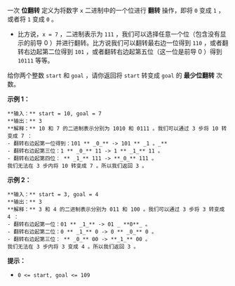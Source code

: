 一次 **位翻转**  定义为将数字 `x` 二进制中的一个位进行 **翻转**  操作，即将 `0` 变成 `1` ，或者将 `1` 变成 `0` 。

  * 比方说，`x = 7` ，二进制表示为 `111` ，我们可以选择任意一个位（包含没有显示的前导 0 ）并进行翻转。比方说我们可以翻转最右边一位得到 `110` ，或者翻转右边起第二位得到 `101` ，或者翻转右边起第五位（这一位是前导 0 ）得到 `10111` 等等。

给你两个整数 `start` 和 `goal` ，请你返回将 `start` 转变成 `goal` 的  **最少位翻转**  次数。



**示例 1：**

    
    
    **输入：** start = 10, goal = 7
    **输出：** 3
    **解释：** 10 和 7 的二进制表示分别为 1010 和 0111 。我们可以通过 3 步将 10 转变成 7 ：
    - 翻转右边起第一位得到：101 ** _0_** -> 101 ** _1 。_**
    - 翻转右边起第三位：1 ** _0_** 11 -> 1 ** _1_** 11 。
    - 翻转右边起第四位： ** _1_** 111 -> **_0_** 111 。
    我们无法在 3 步内将 10 转变成 7 。所以我们返回 3 。

**示例 2：**

    
    
    **输入：** start = 3, goal = 4
    **输出：** 3
    **解释：** 3 和 4 的二进制表示分别为 011 和 100 。我们可以通过 3 步将 3 转变成 4 ：
    - 翻转右边起第一位：01 ** _1_** -> 01 _ **0**_ 。
    - 翻转右边起第二位：0 ** _1_** 0 -> 0 ** _0_** 0 。
    - 翻转右边起第三位： ** _0_** 00 -> **_1_** 00 。
    我们无法在 3 步内将 3 变成 4 。所以我们返回 3 。
    



**提示：**

  * `0 <= start, goal <= 109`

